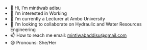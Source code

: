 - 👋 Hi, I’m mintiwab adisu
- 👀 I’m interested in Working 
- 🌱 I’m currently a Lecturer at Ambo University
- 💞️ I’m looking to collaborate on Hydraulic and Water Resources Engineering
- 📫 How to reach me email: mintiwabaddisu@gmail.com
- 😄 Pronouns: She/Her

<!---
mintiwabaddisu/mintiwabaddisu is a ✨ special ✨ repository because its `README.md` (this file) appears on your GitHub profile.
You can click the Preview link to take a look at your changes.
--->
